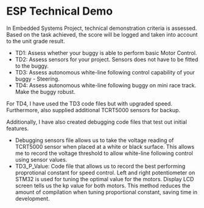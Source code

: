 # ESP Technical Demo

In Embedded Systems Project, technical demonstration criteria is assessed. Based on the task achieved, the score will be logged and taken into account to the unit grade result.

- TD1: Assess whether your buggy is able to perform basic Motor Control.
- TD2: Assess sensors for your project. Sensors does not have to be fitted to the buggy.
- TD3: Assess autonomous white-line following control capability of your buggy - Steering. 
- TD4: Assess autonomous white-line following buggy on mini race track. Make the buggy robust.

For TD4, I have used the TD3 code files but with upgraded speed. Furthermore, also supplied additional TCRT5000 sensors for backup.

Additionally, I have also created debugging code files that test out initial features.
- Debugging sensors file allows us to take the voltage reading of TCRT5000 sensor when placed at a white or black surface. This allows me to record the voltage threshold to allow white-line following control using sensor values.
- TD3_P_Value: Code file that allows us to record the best performing proprotional constant for speed control. Left and right potentiometer on STM32 is used for tuning the optimal value for the motors. Display LCD screen tells us the kp value for both motors. This method reduces the amount of compilation when tuning proportional constant, saving time in development.
